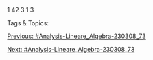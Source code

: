 1
42
3
1
3

   Tags & Topics:
   

[Previous: #Analysis-Lineare_Algebra-230308_73](Analysis-Lineare_Algebra-230308_73.md)

[Next: #Analysis-Lineare_Algebra-230308_73](Analysis-Lineare_Algebra-230308_73.md)